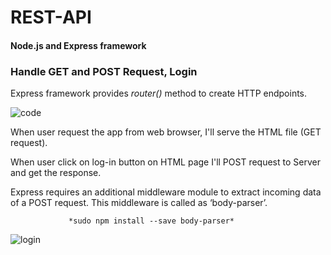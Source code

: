 # REST-API
#### Node.js and Express framework

### Handle GET and POST Request, Login

 Express framework provides *router()* method to create HTTP endpoints.

 
![code](https://user-images.githubusercontent.com/6881169/98713476-f604d100-2387-11eb-8866-50afdc4e05dd.png)


 When user request the app from web browser, I'll serve the HTML file (GET request).

When user click on log-in button on HTML page I'll  POST request to Server and get the response.

Express requires an additional middleware module to extract incoming data of a POST request. This middleware is called as ‘body-parser’. 


                 *sudo npm install --save body-parser*


![login](https://user-images.githubusercontent.com/6881169/98708535-91df0e80-2381-11eb-83a0-af5b237df362.png)

